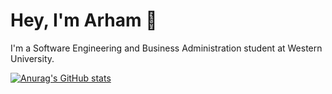 # Hey, I'm Arham 👋

I'm a Software Engineering and Business Administration student at Western University.

[![Anurag's GitHub stats](https://github-readme-stats.vercel.app/api?username=arhamansarii&show_icons=true&theme=dracula)](https://github.com/arhamansarii)
